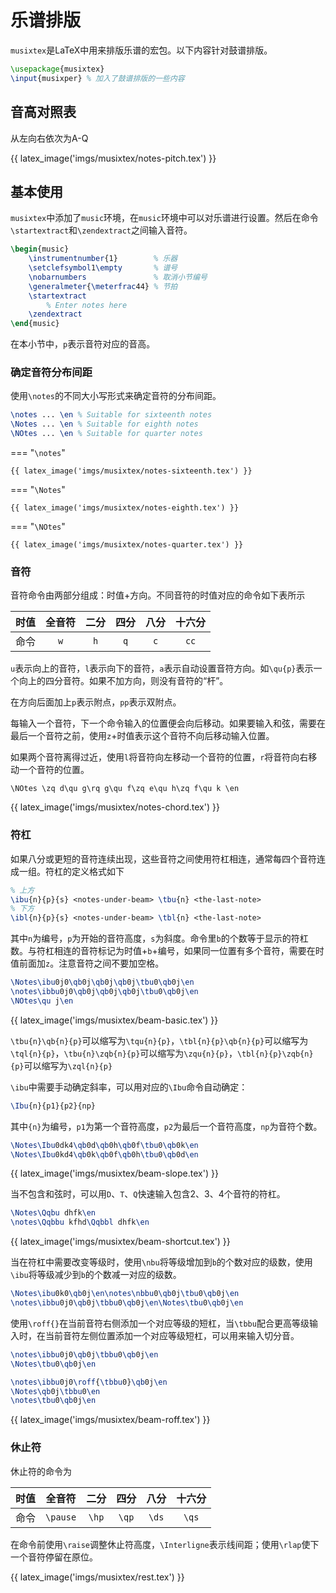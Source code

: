 # 乐谱排版

`musixtex`是LaTeX中用来排版乐谱的宏包。以下内容针对鼓谱排版。

```tex
\usepackage{musixtex}
\input{musixper} % 加入了鼓谱排版的一些内容
```

## 音高对照表

从左向右依次为A-Q

{{ latex_image('imgs/musixtex/notes-pitch.tex') }}

## 基本使用

`musixtex`中添加了`music`环境，在`music`环境中可以对乐谱进行设置。然后在命令`\startextract`和`\zendextract`之间输入音符。

```tex
\begin{music}
    \instrumentnumber{1}        % 乐器
    \setclefsymbol1\empty       % 谱号
    \nobarnumbers               % 取消小节编号
    \generalmeter{\meterfrac44} % 节拍
    \startextract
        % Enter notes here
    \zendextract
\end{music}
```

在本小节中，`p`表示音符对应的音高。

### 确定音符分布间距

使用`\notes`的不同大小写形式来确定音符的分布间距。

```tex
\notes ... \en % Suitable for sixteenth notes
\Notes ... \en % Suitable for eighth notes
\NOtes ... \en % Suitable for quarter notes
```

=== "`\notes`"

    {{ latex_image('imgs/musixtex/notes-sixteenth.tex') }}

=== "`\Notes`"

    {{ latex_image('imgs/musixtex/notes-eighth.tex') }}

=== "`\NOtes`"

    {{ latex_image('imgs/musixtex/notes-quarter.tex') }}

### 音符

音符命令由两部分组成：时值+方向。不同音符的时值对应的命令如下表所示

|时值|全音符|二分|四分|八分|十六分|
|:-:|:-:|:-:|:-:|:-:|:-:|
|命令|`w`|`h`|`q`|`c`|`cc`|

`u`表示向上的音符，`l`表示向下的音符，`a`表示自动设置音符方向。如`\qu{p}`表示一个向上的四分音符。如果不加方向，则没有音符的“杆”。

在方向后面加上`p`表示附点，`pp`表示双附点。

每输入一个音符，下一个命令输入的位置便会向后移动。如果要输入和弦，需要在最后一个音符之前，使用`z`+时值表示这个音符不向后移动输入位置。

如果两个音符离得过近，使用`l`将音符向左移动一个音符的位置，`r`将音符向右移动一个音符的位置。

```\tex
\NOtes \zq d\qu g\rq g\qu f\zq e\qu h\zq f\qu k \en
```

{{ latex_image('imgs/musixtex/notes-chord.tex') }}

### 符杠

如果八分或更短的音符连续出现，这些音符之间使用符杠相连，通常每四个音符连成一组。符杠的定义格式如下

```tex
% 上方
\ibu{n}{p}{s} <notes-under-beam> \tbu{n} <the-last-note>
% 下方
\ibl{n}{p}{s} <notes-under-beam> \tbl{n} <the-last-note>
```

其中`n`为编号，`p`为开始的音符高度，`s`为斜度。命令里`b`的个数等于显示的符杠数。与符杠相连的音符标记为时值+`b`+编号，如果同一位置有多个音符，需要在时值前面加`z`。注意音符之间不要加空格。

```tex
\Notes\ibu0j0\qb0j\qb0j\qb0j\tbu0\qb0j\en
\notes\ibbu0j0\qb0j\qb0j\qb0j\tbu0\qb0j\en
\NOtes\qu j\en
```

{{ latex_image('imgs/musixtex/beam-basic.tex') }}

`\tbu{n}\qb{n}{p}`可以缩写为`\tqu{n}{p}`，`\tbl{n}{p}\qb{n}{p}`可以缩写为`\tql{n}{p}`，`\tbu{n}\zqb{n}{p}`可以缩写为`\zqu{n}{p}`，`\tbl{n}{p}\zqb{n}{p}`可以缩写为`\zql{n}{p}`

`\ibu`中需要手动确定斜率，可以用对应的`\Ibu`命令自动确定：

```tex
\Ibu{n}{p1}{p2}{np}
```

其中`{n}`为编号，`p1`为第一个音符高度，`p2`为最后一个音符高度，`np`为音符个数。

```tex
\Notes\Ibu0dk4\qb0d\qb0h\qb0f\tbu0\qb0k\en
\Notes\Ibu0kd4\qb0k\qb0f\qb0h\tbu0\qb0d\en
```

{{ latex_image('imgs/musixtex/beam-slope.tex') }}

当不包含和弦时，可以用`D`、`T`、`Q`快速输入包含2、3、4个音符的符杠。

```tex
\Notes\Qqbu dhfk\en
\notes\Qqbbu kfhd\Qqbbl dhfk\en
```

{{ latex_image('imgs/musixtex/beam-shortcut.tex') }}

当在符杠中需要改变等级时，使用`\nbu`将等级增加到`b`的个数对应的级数，使用`\ibu`将等级减少到`b`的个数减一对应的级数。

```tex
\Notes\ibu0k0\qb0j\en\notes\nbbu0\qb0j\tbu0\qb0j\en
\notes\ibbu0j0\qb0j\tbbu0\qb0j\en\Notes\tbu0\qb0j\en
```

使用`\roff{}`在当前音符右侧添加一个对应等级的短杠，当`\tbbu`配合更高等级输入时，在当前音符左侧位置添加一个对应等级短杠，可以用来输入切分音。

```tex
\notes\ibbu0j0\qb0j\tbbu0\qb0j\en
\Notes\tbu0\qb0j\en

\notes\ibbu0j0\roff{\tbbu0}\qb0j\en
\Notes\qb0j\tbbu0\en
\notes\tbu0\qb0j\en
```

{{ latex_image('imgs/musixtex/beam-roff.tex') }}

### 休止符

休止符的命令为

|时值|全音符|二分|四分|八分|十六分|
|:-:|:-:|:-:|:-:|:-:|:-:|
|命令|`\pause`|`\hp`|`\qp`|`\ds`|`\qs`|

在命令前使用`\raise`调整休止符高度，`\Interligne`表示线间距；使用`\rlap`使下一个音符停留在原位。

{{ latex_image('imgs/musixtex/rest.tex') }}
